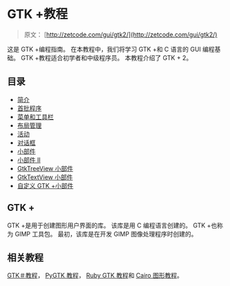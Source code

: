 # GTK +教程

> 原文： [http://zetcode.com/gui/gtk2/](http://zetcode.com/gui/gtk2/)

这是 GTK +编程指南。 在本教程中，我们将学习 GTK +和 C 语言的 GUI 编程基础。 GTK +教程适合初学者和中级程序员。 本教程介绍了 GTK + 2。

## 目录

*   [简介](introduction/)
*   [首批程序](firstprograms/)
*   [菜单和工具栏](menusandtoolbars/)
*   [布局管理](gtklayoutmanagement/)
*   [活动](gtkevents/)
*   [对话框](gtkdialogs/)
*   [小部件](gtkwidgets/)
*   [小部件 II](gtkwidgetsII/)
*   [GtkTreeView 小部件](gtktreeview/)
*   [GtkTextView 小部件](gtktextview/)
*   [自定义 GTK +小部件](customwidget/)

## GTK +

GTK +是用于创建图形用户界面的库。 该库是用 C 编程语言创建的。 GTK +也称为 GIMP 工具包。 最初，该库是在开发 GIMP 图像处理程序时创建的。

## 相关教程

[GTK＃教程](/gui/gtksharp/)， [PyGTK 教程](/gui/pygtk/)， [Ruby GTK 教程](/gui/rubygtk/)和 [Cairo 图形教程](/gfx/cairo/)。